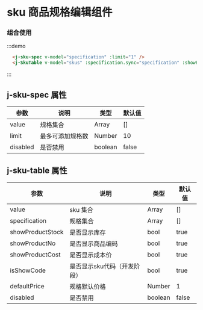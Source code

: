 # sku 商品规格编辑组件


### 组合使用

<div class="demo-block">
  <sku-demo />
</div>

:::demo
```html
  <j-sku-spec v-model="specification" :limit="1" />
  <j-SkuTable v-model="skus" :specification.sync="specification" :showProductNo="true" :showProductCost="true"></j-SkuTable>
```
:::


## j-sku-spec 属性

|     参数     |     说明     |     类型     |     默认值     |
|-------------|------------- |------------ |-------------- |
|   value    | 规格集合  |    Array    | [] |  
|   limit    | 最多可添加规格数  |    Number    | 10 |  
|   disabled    | 是否禁用  |    boolean    | false |  

## j-sku-table 属性

|     参数     |     说明     |     类型     |     默认值     |
|-------------|------------- |------------ |-------------- |
| value      | sku 集合      | Array  | [] |  
| specification      | 规格集合      | Array  | [] |  
| showProductStock      | 是否显示库存      | bool  | true |  
| showProductNo         | 是否显示商品编码  | bool  | true |
| showProductCost       | 是否显示成本价    | bool  | true |  
| isShowCode            | 是否显示sku代码（开发阶段）| bool  | true|
| defaultPrice            | 规格默认价格| Number  | 1|
|   disabled    | 是否禁用  |    boolean    | false |  

